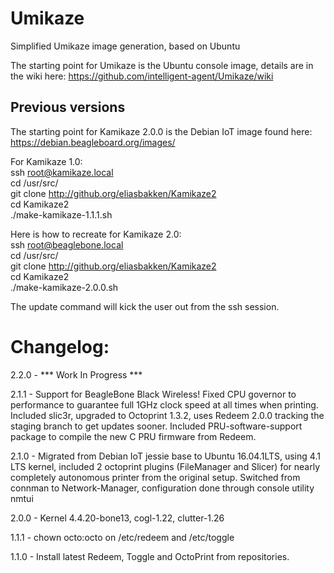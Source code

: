# Umikaze
Simplified Umikaze image generation, based on Ubuntu

The starting point for Umikaze is the Ubuntu console image, details are in the wiki here:
https://github.com/intelligent-agent/Umikaze/wiki

## Previous versions

The starting point for Kamikaze 2.0.0 is the Debian IoT image found here: 
https://debian.beagleboard.org/images/

For Kamikaze 1.0:  
    ssh root@kamikaze.local  
    cd /usr/src/  
    git clone http://github.org/eliasbakken/Kamikaze2  
    cd Kamikaze2  
    ./make-kamikaze-1.1.1.sh  

Here is how to recreate for Kamikaze 2.0:  
    ssh root@beaglebone.local  
    cd /usr/src/  
    git clone http://github.org/eliasbakken/Kamikaze2  
    cd Kamikaze2  
    ./make-kamikaze-2.0.0.sh  


The update command will kick the user out from the ssh session. 

# Changelog: 
2.2.0 - *** Work In Progress ***


2.1.1 - Support for BeagleBone Black Wireless! Fixed CPU governor to performance to guarantee full 1GHz clock speed at all times when printing. Included slic3r, upgraded to Octoprint 1.3.2, uses Redeem 2.0.0 tracking the staging branch to get updates sooner. Included PRU-software-support package to compile the new C PRU firmware from Redeem.

2.1.0 - Migrated from Debian IoT jessie base to Ubuntu 16.04.1LTS, using 4.1 LTS kernel, included 2 octoprint plugins (FileManager and Slicer) for nearly completely autonomous printer from the original setup. Switched from connman to Network-Manager, configuration done through console utility nmtui

2.0.0 - Kernel 4.4.20-bone13, cogl-1.22, clutter-1.26

1.1.1 - chown octo:octo on /etc/redeem and /etc/toggle

1.1.0 - Install latest Redeem, Toggle and OctoPrint from repositories. 


